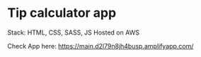 # Tip calculator app

Stack: HTML, CSS, SASS, JS
Hosted on AWS

Check App here:
https://main.d2l79n8jh4busp.amplifyapp.com/
